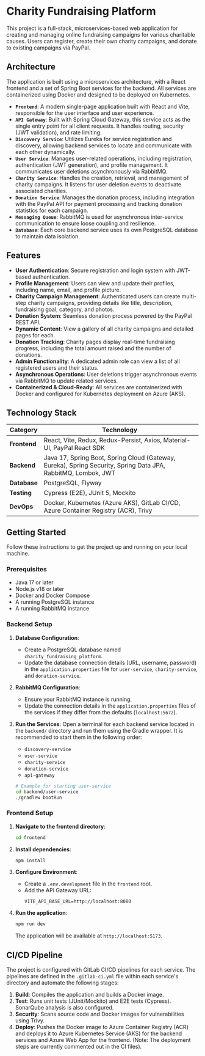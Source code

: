 # Charity Fundraising Platform

This project is a full-stack, microservices-based web application for creating and managing online fundraising campaigns for various charitable causes. Users can register, create their own charity campaigns, and donate to existing campaigns via PayPal.

## Architecture

The application is built using a microservices architecture, with a React frontend and a set of Spring Boot services for the backend. All services are containerized using Docker and designed to be deployed on Kubernetes.

-   **`Frontend`**: A modern single-page application built with React and Vite, responsible for the user interface and user experience.
-   **`API Gateway`**: Built with Spring Cloud Gateway, this service acts as the single entry point for all client requests. It handles routing, security (JWT validation), and rate limiting.
-   **`Discovery Service`**: Utilizes Eureka for service registration and discovery, allowing backend services to locate and communicate with each other dynamically.
-   **`User Service`**: Manages user-related operations, including registration, authentication (JWT generation), and profile management. It communicates user deletions asynchronously via RabbitMQ.
-   **`Charity Service`**: Handles the creation, retrieval, and management of charity campaigns. It listens for user deletion events to deactivate associated charities.
-   **`Donation Service`**: Manages the donation process, including integration with the PayPal API for payment processing and tracking donation statistics for each campaign.
-   **`Messaging Queue`**: RabbitMQ is used for asynchronous inter-service communication to ensure loose coupling and resilience.
-   **`Database`**: Each core backend service uses its own PostgreSQL database to maintain data isolation.

## Features

-   **User Authentication**: Secure registration and login system with JWT-based authentication.
-   **Profile Management**: Users can view and update their profiles, including name, email, and profile picture.
-   **Charity Campaign Management**: Authenticated users can create multi-step charity campaigns, providing details like title, description, fundraising goal, category, and photos.
-   **Donation System**: Seamless donation process powered by the PayPal REST API.
-   **Dynamic Content**: View a gallery of all charity campaigns and detailed pages for each.
-   **Donation Tracking**: Charity pages display real-time fundraising progress, including the total amount raised and the number of donations.
-   **Admin Functionality**: A dedicated admin role can view a list of all registered users and their status.
-   **Asynchronous Operations**: User deletions trigger asynchronous events via RabbitMQ to update related services.
-   **Containerized & Cloud-Ready**: All services are containerized with Docker and configured for Kubernetes deployment on Azure (AKS).

## Technology Stack

| Category      | Technology                                                                                                  |
| ------------- | ----------------------------------------------------------------------------------------------------------- |
| **Frontend**  | React, Vite, Redux, Redux-Persist, Axios, Material-UI, PayPal React SDK                                     |
| **Backend**   | Java 17, Spring Boot, Spring Cloud (Gateway, Eureka), Spring Security, Spring Data JPA, RabbitMQ, Lombok, JWT |
| **Database**  | PostgreSQL, Flyway                                                                                          |
| **Testing**   | Cypress (E2E), JUnit 5, Mockito                                                                             |
| **DevOps**    | Docker, Kubernetes (Azure AKS), GitLab CI/CD, Azure Container Registry (ACR), Trivy                           |

## Getting Started

Follow these instructions to get the project up and running on your local machine.

### Prerequisites

-   Java 17 or later
-   Node.js v18 or later
-   Docker and Docker Compose
-   A running PostgreSQL instance
-   A running RabbitMQ instance

### Backend Setup

1.  **Database Configuration**:
    -   Create a PostgreSQL database named `charity_fundraising_platform`.
    -   Update the database connection details (URL, username, password) in the `application.properties` file for `user-service`, `charity-service`, and `donation-service`.

2.  **RabbitMQ Configuration**:
    -   Ensure your RabbitMQ instance is running.
    -   Update the connection details in the `application.properties` files of the services if they differ from the defaults (`localhost:5672`).

3.  **Run the Services**:
    Open a terminal for each backend service located in the `backend/` directory and run them using the Gradle wrapper. It is recommended to start them in the following order:
    -   `discovery-service`
    -   `user-service`
    -   `charity-service`
    -   `donation-service`
    -   `api-gateway`

    ```bash
    # Example for starting user-service
    cd backend/user-service
    ./gradlew bootRun
    ```

### Frontend Setup

1.  **Navigate to the frontend directory**:
    ```bash
    cd frontend
    ```

2.  **Install dependencies**:
    ```bash
    npm install
    ```

3.  **Configure Environment**:
    -   Create a `.env.development` file in the `frontend` root.
    -   Add the API Gateway URL:
        ```env
        VITE_API_BASE_URL=http://localhost:8080
        ```

4.  **Run the application**:
    ```bash
    npm run dev
    ```
    The application will be available at `http://localhost:5173`.

## CI/CD Pipeline

The project is configured with GitLab CI/CD pipelines for each service. The pipelines are defined in the `.gitlab-ci.yml` file within each service's directory and automate the following stages:

1.  **Build**: Compiles the application and builds a Docker image.
2.  **Test**: Runs unit tests (JUnit/Mockito) and E2E tests (Cypress). SonarQube analysis is also configured.
3.  **Security**: Scans source code and Docker images for vulnerabilities using Trivy.
4.  **Deploy**: Pushes the Docker image to Azure Container Registry (ACR) and deploys it to Azure Kubernetes Service (AKS) for the backend services and Azure Web App for the frontend. (Note: The deployment steps are currently commented out in the CI files).
